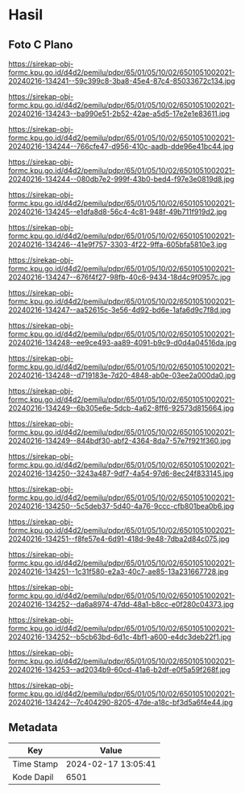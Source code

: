 # Hasil

## Foto C Plano

https://sirekap-obj-formc.kpu.go.id/d4d2/pemilu/pdpr/65/01/05/10/02/6501051002021-20240216-134241--59c399c8-3ba8-45e4-87c4-85033672c134.jpg

https://sirekap-obj-formc.kpu.go.id/d4d2/pemilu/pdpr/65/01/05/10/02/6501051002021-20240216-134243--ba990e51-2b52-42ae-a5d5-17e2e1e83611.jpg

https://sirekap-obj-formc.kpu.go.id/d4d2/pemilu/pdpr/65/01/05/10/02/6501051002021-20240216-134244--766cfe47-d956-410c-aadb-dde96e41bc44.jpg

https://sirekap-obj-formc.kpu.go.id/d4d2/pemilu/pdpr/65/01/05/10/02/6501051002021-20240216-134244--080db7e2-999f-43b0-bed4-f97e3e0819d8.jpg

https://sirekap-obj-formc.kpu.go.id/d4d2/pemilu/pdpr/65/01/05/10/02/6501051002021-20240216-134245--e1dfa8d8-56c4-4c81-948f-49b711f919d2.jpg

https://sirekap-obj-formc.kpu.go.id/d4d2/pemilu/pdpr/65/01/05/10/02/6501051002021-20240216-134246--41e9f757-3303-4f22-9ffa-605bfa5810e3.jpg

https://sirekap-obj-formc.kpu.go.id/d4d2/pemilu/pdpr/65/01/05/10/02/6501051002021-20240216-134247--676f4f27-98fb-40c6-9434-18d4c9f0957c.jpg

https://sirekap-obj-formc.kpu.go.id/d4d2/pemilu/pdpr/65/01/05/10/02/6501051002021-20240216-134247--aa52615c-3e56-4d92-bd6e-1afa6d9c7f8d.jpg

https://sirekap-obj-formc.kpu.go.id/d4d2/pemilu/pdpr/65/01/05/10/02/6501051002021-20240216-134248--ee9ce493-aa89-4091-b9c9-d0d4a04516da.jpg

https://sirekap-obj-formc.kpu.go.id/d4d2/pemilu/pdpr/65/01/05/10/02/6501051002021-20240216-134248--d719183e-7d20-4848-ab0e-03ee2a000da0.jpg

https://sirekap-obj-formc.kpu.go.id/d4d2/pemilu/pdpr/65/01/05/10/02/6501051002021-20240216-134249--6b305e6e-5dcb-4a62-8ff6-92573d815664.jpg

https://sirekap-obj-formc.kpu.go.id/d4d2/pemilu/pdpr/65/01/05/10/02/6501051002021-20240216-134249--844bdf30-abf2-4364-8da7-57e7f921f360.jpg

https://sirekap-obj-formc.kpu.go.id/d4d2/pemilu/pdpr/65/01/05/10/02/6501051002021-20240216-134250--3243a487-9df7-4a54-97d6-8ec24f833145.jpg

https://sirekap-obj-formc.kpu.go.id/d4d2/pemilu/pdpr/65/01/05/10/02/6501051002021-20240216-134250--5c5deb37-5d40-4a76-9ccc-cfb801bea0b6.jpg

https://sirekap-obj-formc.kpu.go.id/d4d2/pemilu/pdpr/65/01/05/10/02/6501051002021-20240216-134251--f8fe57e4-6d91-418d-9e48-7dba2d84c075.jpg

https://sirekap-obj-formc.kpu.go.id/d4d2/pemilu/pdpr/65/01/05/10/02/6501051002021-20240216-134251--1c31f580-e2a3-40c7-ae85-13a231667728.jpg

https://sirekap-obj-formc.kpu.go.id/d4d2/pemilu/pdpr/65/01/05/10/02/6501051002021-20240216-134252--da6a8974-47dd-48a1-b8cc-e0f280c04373.jpg

https://sirekap-obj-formc.kpu.go.id/d4d2/pemilu/pdpr/65/01/05/10/02/6501051002021-20240216-134252--b5cb63bd-6d1c-4bf1-a600-e4dc3deb22f1.jpg

https://sirekap-obj-formc.kpu.go.id/d4d2/pemilu/pdpr/65/01/05/10/02/6501051002021-20240216-134253--ad2034b9-60cd-41a6-b2df-e0f5a59f268f.jpg

https://sirekap-obj-formc.kpu.go.id/d4d2/pemilu/pdpr/65/01/05/10/02/6501051002021-20240216-134242--7c404290-8205-47de-a18c-bf3d5a6f4e44.jpg


## Metadata

| Key        | Value               |
| ---------- | ------------------- |
| Time Stamp | 2024-02-17 13:05:41 |
| Kode Dapil | 6501                |



